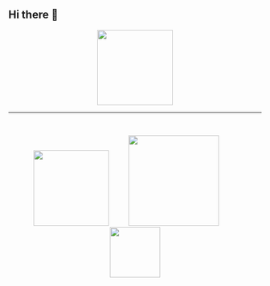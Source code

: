 ## Hi there 👋

<div id="header" align="center">
  <img src="https://i.ibb.co/GJPkRXn/AGirl-Dancing.gif" width="150"/>
</div>
<hr>
<br />
<p align="center">
<a href="https://forum.xda-developers.com/t/tool-windows-adb-fastboot-march-2022.3944288/" alt="XDA Profile"><img src="https://i.ibb.co/zSwKTtG/XDA-450.png" width="150"></a>&nbsp; &nbsp; &nbsp; &nbsp; &nbsp;
<a href="https://www.paypal.com/cgi-bin/webscr?cmd=_s-xclick&hosted_button_id=HW8B98TVDLKWA" alt="Donate"><img src="https://i.ibb.co/yfkht2y/Pay-Pal-450.png" width="180"></a>&nbsp; &nbsp; &nbsp; &nbsp; &nbsp; 
<a href="https://github.com/K3V1991/CryptoTest/blob/main/README.md" alt="Crypto"><img src="https://i.ibb.co/CHZQmGW/Crypto-450.png" width="100"></a>

